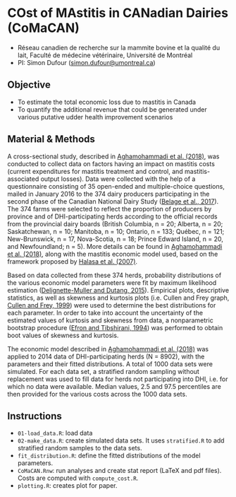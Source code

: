 # COst of MAstitis in CANadian Dairies (CoMaCAN)

* Réseau canadien de recherche sur la mammite bovine et la qualité du lait,
  Faculté de médecine vétérinaire, Université de Montréal
* PI: Simon Dufour (simon.dufour@umontreal.ca)

## Objective
* To estimate the total economic loss due to mastitis in Canada
* To quantify the additional revenue that could be generated under various
  putative udder health improvement scenarios
  
## Material & Methods
A cross-sectional study, described in [Aghamohammadi et al.
(2018)](https://www.frontiersin.org/article/10.3389/fvets.2018.00100), was
conducted to collect data on factors having an impact on mastitis costs (current
expenditures for mastitis treatment and control, and mastitis-associated output
losses).
Data were collected with the help of a questionnaire consisting of 35 open-ended
and multiple-choice questions, mailed in January 2016 to the 374 dairy producers
participating in the second phase of the Canadian National Dairy
Study ([Belage et al.,
2017](http://www.sciencedirect.com/science/article/pii/S0022030217302321)).
The 374 farms were selected to reflect the proportion of producers by province
and of DHI-participating herds according to the official records from the
provincial dairy boards (British Columbia, n = 20; Alberta, n = 20;
Saskatchewan, n = 10; Manitoba, n = 10; Ontario, n = 133; Québec, n = 121;
New-Brunswick, n = 17, Nova-Scotia, n = 18; Prince Edward Island, n = 20, and
Newfoundland; n = 5).
More details can be found in [Aghamohammadi et al.
(2018)](https://www.frontiersin.org/article/10.3389/fvets.2018.00100), along
with the mastitis economic model used, based on the framework proposed by
[Halasa et al. (2007)](https://doi.org/10.1080/01652176.2007.9695224).

Based on data collected from these 374 herds, probability distributions of the
various economic model parameters were fit by maximum likelihood
estimation ([Delignette-Muller and Dutang,
2015](https://www.jstatsoft.org/v064/i04)).
Empirical plots, descriptive statistics, as well as skewness and kurtosis
plots (i.e. Cullen and Frey graph, [Cullen and Frey,
1999](https://openlibrary.org/works/OL1978341W/Probabilistic_techniques_in_exposure_assessment))
were used to determine the best distributions for each parameter.
In order to take into account the uncertainty of the estimated values of
kurtosis and skewness from data, a nonparametric bootstrap
procedure ([Efron and Tibshirani,
1994](https://www.crcpress.com/An-Introduction-to-the-Bootstrap/Efron-Tibshirani/p/book/9780412042317))
was performed to obtain boot values of skewness and kurtosis.

The economic model described in [Aghamohammadi et al.
(2018)](https://www.frontiersin.org/article/10.3389/fvets.2018.00100) was
applied to 2014 data of DHI-participating herds (N = 8902), with the parameters
and their fitted distributions.
A total of 1000 data sets were simulated.
For each data set, a stratified random sampling without replacement was used to
fill data for herds not participating into DHI, i.e. for which no data were
available.
Median values, 2.5 and 97.5 percentiles are then provided for the various
costs across the 1000 data sets.

## Instructions
* `01-load_data.R`: load data
* `02-make_data.R`: create simulated data sets. It uses `stratified.R` to add
  stratified random samples to the data sets.
* `fit_distribution.R`: define the fitted distributions of the model parameters.
* `CoMaCAN.Rnw`: run analyses and create stat report (LaTeX and pdf files).
  Costs are computed with `compute_cost.R`.
* `plotting.R`: creates plot for paper.
